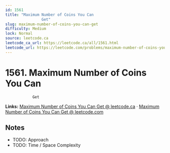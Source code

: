 ```yaml
--- 
id: 1561
title: "Maximum Number of Coins You Can
                Get"
slug: maximum-number-of-coins-you-can-get
difficulty: Medium
lock: Normal
source: leetcode.ca
leetcode_ca_url: https://leetcode.ca/all/1561.html
leetcode_url: https://leetcode.com/problems/maximum-number-of-coins-you-can-get/
---
```


# 1561. Maximum Number of Coins You Can
                Get

**Links:** [Maximum Number of Coins You Can
                Get @ leetcode.ca](https://leetcode.ca/all/1561.html) · [Maximum Number of Coins You Can
                Get @ leetcode.com](https://leetcode.com/problems/maximum-number-of-coins-you-can-get/)

## Notes
- TODO: Approach
- TODO: Time / Space Complexity
